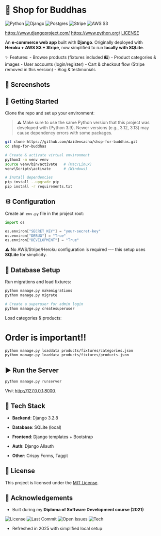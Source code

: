 🪷 Shop for Buddhas
===================

![Python](https://img.shields.io/badge/Python-3.9-blue?logo=python)
![Django](https://img.shields.io/badge/Django-3.2-092E20?logo=django&logoColor=white)
![Postgres](https://img.shields.io/badge/Postgres-13-4169E1?logo=postgressql&logoColor=white)
![Stripe](https://img.shields.io/badge/Stripe-Payments-008CDD?logo=stripe&logoColor=white)
![AWS S3](https://img.shields.io/badge/AWS-S3-FF9900?logo=stripe&logoColor=white)

<https://www.djangoproject.com/> <https://www.python.org/> [LICENSE](LICENSE)

An **e-commerce web app** built with **Django**.
Originally deployed with **Heroku + AWS S3 + Stripe**, now simplified to run **locally with SQLite**.

✨ Features: - Browse products (fixtures included 🛍️) - Product categories & images - User accounts (login/register) - Cart & checkout flow (Stripe removed in this version) - Blog & testimonials

📸 Screenshots
--------------

🚀 Getting Started
------------------

Clone the repo and set up your environment:
> ⚠️ Make sure to use the same Python version that this project was developed with (Python 3.9).
> Newer versions (e.g., 3.12, 3.13) may cause dependency errors with some packages.
~~~~~~~~~~~~~~~~~~~~~~~~~~~~~~~~~~~~~~~~~~~~~~~~~~~~~~~~~~~~~~~~~~~~~~~~~~~ bash
git clone https://github.com/daidensacha/shop-for-buddhas.git
cd shop-for-buddhas

# Create & activate virtual environment
python3 -m venv venv
source venv/bin/activate   # (Mac/Linux)
venv\Scripts\activate      # (Windows)

# Install dependencies
pip install --upgrade pip
pip install -r requirements.txt
~~~~~~~~~~~~~~~~~~~~~~~~~~~~~~~~~~~~~~~~~~~~~~~~~~~~~~~~~~~~~~~~~~~~~~~~~~~~~~~~

⚙️ Configuration
---------------

Create an `env.py` file in the project root:

~~~~~~~~~~~~~~~~~~~~~~~~~~~~~~~~~~~~~~~~~~~~~~~~~~~~~~~~~~~~~~~~~~~~~~~~~ python
import os

os.environ["SECRET_KEY"] = "your-secret-key"
os.environ["DEBUG"] = "True"
os.environ["DEVELOPMENT"] = "True"
~~~~~~~~~~~~~~~~~~~~~~~~~~~~~~~~~~~~~~~~~~~~~~~~~~~~~~~~~~~~~~~~~~~~~~~~~~~~~~~~

⚠️ No AWS/Stripe/Heroku configuration is required --- this setup uses **SQLite** for simplicity.

📂 Database Setup
-----------------

Run migrations and load fixtures:

~~~~~~~~~~~~~~~~~~~~~~~~~~~~~~~~~~~~~~~~~~~~~~~~~~~~~~~~~~~~~~~~~~~~~~~~~~~ bash
python manage.py makemigrations
python manage.py migrate

# Create a superuser for admin login
python manage.py createsuperuser
~~~~~~~~~~~~~~~~~~~~~~~~~~~~~~~~~~~~~~~~~~~~~~~~~~~~~~~~~~~~~~~~~~~~~~~~~~~~~~~~

Load categories & products:
# Order is important!!
~~~~~~~~~~~~~~~~~~~~~~~~~~~~~~~~~~~~~~~~~~~~~~~~~~~~~~~~~~~~~~~~~~~~~~~~~~~ bash
python manage.py loaddata products/fixtures/categories.json
python manage.py loaddata products/fixtures/products.json
~~~~~~~~~~~~~~~~~~~~~~~~~~~~~~~~~~~~~~~~~~~~~~~~~~~~~~~~~~~~~~~~~~~~~~~~~~~~~~~~

▶️ Run the Server
----------------

~~~~~~~~~~~~~~~~~~~~~~~~~~~~~~~~~~~~~~~~~~~~~~~~~~~~~~~~~~~~~~~~~~~~~~~~~~~ bash
python manage.py runserver
~~~~~~~~~~~~~~~~~~~~~~~~~~~~~~~~~~~~~~~~~~~~~~~~~~~~~~~~~~~~~~~~~~~~~~~~~~~~~~~~

Visit <http://127.0.0.1:8000>.

🧰 Tech Stack
-------------

-   **Backend**: Django 3.2.8

-   **Database**: SQLite (local)

-   **Frontend**: Django templates + Bootstrap

-   **Auth**: Django Allauth

-   **Other**: Crispy Forms, Taggit

📜 License
----------

This project is licensed under the [MIT License](LICENSE).

🙏 Acknowledgements
-------------------

-   Built during my **Diploma of Software Development course (2021)**

![License](https://img.shields.io/github/license/daidensacha/shop-for-buddhas)
![Last Commit](https://img.shields.io/github/last-commit/daidensacha/shop-for-buddhas)
![Open Issues](https://img.shields.io/github/issues/daidensacha/shop-for-buddhas)
![Tech](https://img.shields.io/badge/stack-Python%20%7C%20Django%20%7C%20Postgres-blue)

-   Refreshed in 2025 with simplified local setup
